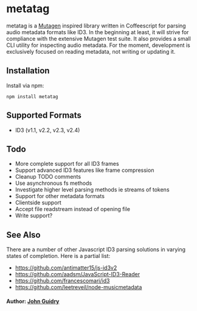 metatag
=======

metatag is a [Mutagen](https://code.google.com/p/mutagen/) inspired library written in Coffeescript for parsing audio metadata formats like ID3. In the beginning at least, it will strive for compliance with the extensive Mutagen test suite. It also provides a small CLI utility for inspecting audio metadata. For the moment, development is exclusively focused on reading metadata, not writing or updating it.

Installation
------------
Install via npm:

```
npm install metatag
```

Supported Formats
-----------------
* ID3 (v1.1, v2.2, v2.3, v2.4)

Todo
----

* More complete support for all ID3 frames
* Support advanced ID3 features like frame compression
* Cleanup TODO comments
* Use asynchronous fs methods
* Investigate higher level parsing methods ie streams of tokens
* Support for other metadata formats
* Clientside support
* Accept file readstream instead of opening file
* Write support?

See Also
--------

There are a number of other Javascript ID3 parsing solutions in varying states of completion. Here is a partial list:

* <https://github.com/antimatter15/js-id3v2>
* <https://github.com/aadsm/JavaScript-ID3-Reader>
* <https://github.com/francescomari/id3>
* <https://github.com/leetreveil/node-musicmetadata>

#### Author: [John Guidry](http://github.com/dirtyrottenscoundrel)
